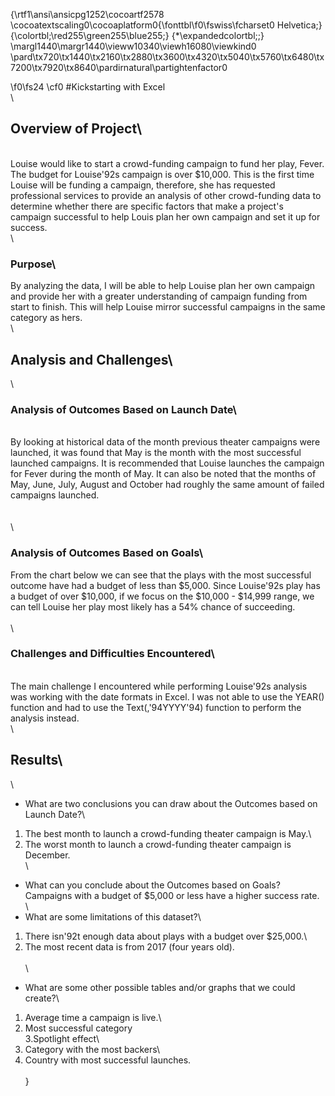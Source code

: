 {\rtf1\ansi\ansicpg1252\cocoartf2578
\cocoatextscaling0\cocoaplatform0{\fonttbl\f0\fswiss\fcharset0 Helvetica;}
{\colortbl;\red255\green255\blue255;}
{\*\expandedcolortbl;;}
\margl1440\margr1440\vieww10340\viewh16080\viewkind0
\pard\tx720\tx1440\tx2160\tx2880\tx3600\tx4320\tx5040\tx5760\tx6480\tx7200\tx7920\tx8640\pardirnatural\partightenfactor0

\f0\fs24 \cf0 #Kickstarting with Excel\
\
## Overview of Project\
\
Louise would like to start a crowd-funding campaign to fund her play, Fever. The budget for Louise\'92s campaign is over $10,000. This is the first time Louise will be funding a campaign, therefore, she has requested professional services to provide an analysis of  other crowd-funding data to determine whether there are specific factors that make a project's campaign successful to help Louis plan her own campaign and set it up for success.\
 \
### Purpose\
By analyzing the data, I will be able to help Louise plan her own campaign and provide her with a greater understanding of campaign funding from start to finish. This will  help Louise mirror successful campaigns in the same category as hers.\
\
## Analysis and Challenges\
\
### Analysis of Outcomes Based on Launch Date\
\
By looking at historical data of the month previous theater campaigns were launched, it was found that May is the month with the most successful launched campaigns. It is recommended that Louise launches the campaign for Fever during the month of May. It can also be noted that the months of May, June, July, August and October had roughly the same amount of failed campaigns launched.\
\
\
\
### Analysis of Outcomes Based on Goals\
From the chart below we can see that the  plays with the most successful outcome have had a budget of less than $5,000. Since Louise\'92s play has a budget of over $10,000, if we focus on the $10,000 - $14,999 range, we can tell Louise her play most likely has a 54% chance of succeeding.\
\
\
### Challenges and Difficulties Encountered\
\
The main challenge I encountered while performing Louise\'92s analysis was working with the date formats in Excel. I was not able  to use the YEAR() function and had to use the Text(,\'94YYYY\'94) function to perform the analysis instead.\
\
## Results\
\
- What are two conclusions you can draw about the Outcomes based on Launch Date?\
1. The best month to launch a crowd-funding theater campaign is May.\
2. The worst month to launch a crowd-funding theater campaign is December.\
\
- What can you conclude about the Outcomes based on Goals?\
Campaigns with a budget of $5,000 or less have a higher success rate.\
\
- What are some limitations of this dataset?\
1. There isn\'92t enough data about plays with a budget over $25,000.\
2. The most recent data is from 2017 (four years old).\
\
\
- What are some other possible tables and/or graphs that we could create?\
1. Average time a campaign is live.\
2. Most successful category\
3.Spotlight effect\
4. Category with the most backers\
5. Country with most successful launches. \
\
}
